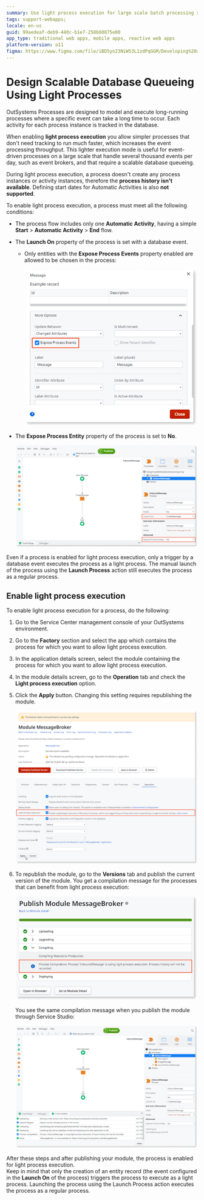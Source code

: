```yaml
---
summary: Use light process execution for large scale batch processing scenarios, such as an event broker.
tags: support-webapps;
locale: en-us
guid: 99aedeaf-deb9-440c-b1e7-258b60875e00
app_type: traditional web apps, mobile apps, reactive web apps
platform-version: o11
figma: https://www.figma.com/file/iBD5yo23NiW53L1zdPqGGM/Developing%20an%20Application?node-id=273:45
---
```


# Design Scalable Database Queueing Using Light Processes

OutSystems Processes are designed to model and execute long-running processes where a specific event can take a long time to occur. Each activity for each process instance is tracked in the database.

When enabling **light process execution** you allow simpler processes that don't need tracking to run much faster, which increases the event processing throughput. This lighter execution mode is useful for event-driven processes on a large scale that handle several thousand events per day, such as event brokers, and that require a scalable database queueing.

During light process execution, a process doesn't create any process instances or activity instances, therefore the **process history isn't available**. Defining start dates for Automatic Activities is also **not supported**.

To enable light process execution, a process must meet all the following conditions:

* The process flow includes only one **Automatic Activity**, having a simple **Start** > **Automatic Activity** > **End** flow.

* The **Launch On** property of the process is set with a database event.
    * Only entities with the **Expose Process Events** property enabled are allowed to be chosen in the process:

        ![](images/expose-process-events-checkbox-ss.png)

* The **Expose Process Entity** property of the process is set to **No**.

    ![](images/light-process-1.png)

<div class="info" markdown="1">

Even if a process is enabled for light process execution, only a trigger by a database event executes the process as a light process. The manual launch of the process using the **Launch Process** action still executes the process as a regular process.

</div>

## Enable light process execution

To enable light process execution for a process, do the following:

1. Go to the Service Center management console of your OutSystems environment.

1. Go to the **Factory** section and select the app which contains the process for which you want to allow light process execution.

1. In the application details screen, select the module containing the process for which you want to allow light process execution.

1. In the module details screen, go to the **Operation** tab and check the **Light process execution** option.

1. Click the **Apply** button. Changing this setting requires republishing the module.

    ![light process execution](images/light-process-enable-sc.png)

1. To republish the module, go to the **Versions** tab and publish the current version of the module. You get a compilation message for the processes that can benefit from light process execution:

    ![publish module](images/light-process-publish-module-sc.png)  

    You see the same compilation message when you publish the module through Service Studio:  

    ![](images/light-process-3.png)

After these steps and after publishing your module, the process is enabled for light process execution.  
Keep in mind that only the creation of an entity record (the event configured in the **Launch On** of the process) triggers the process to execute as a light process. Launching the process using the Launch Process action executes the process as a regular process.
